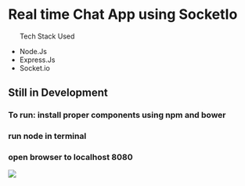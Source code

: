 <h1>Real time Chat App using SocketIo</h1>

<ul>
  <p >Tech Stack Used</p>
  <li> Node.Js  </li>
  <li> Express.Js  </li>
  <li> Socket.io  </li>
</ul>

<h2> Still in Development </h2>
<h3> To run: install proper components using npm and bower</h3>
<h3> run node in terminal</h3>
<h3> open browser to localhost 8080 </h3>

<a href="https://codeclimate.com/github/Jays0nnn/chatapp_socketio"><img src="https://codeclimate.com/github/Jays0nnn/chatapp_socketio/badges/gpa.svg" /></a>

  
